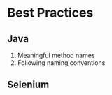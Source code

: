 Best Practices
==============
## Java 
1. Meaningful method names
2. Following naming conventions

## Selenium